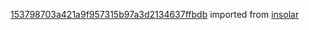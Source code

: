 [153798703a421a9f957315b97a3d2134637ffbdb](https://github.com/insolar/insolar/commit/153798703a421a9f957315b97a3d2134637ffbdb) imported from [insolar](https://github.com/insolar/insolar)
